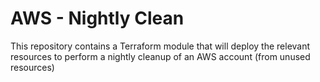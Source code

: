 # AWS - Nightly Clean

This repository contains a Terraform module that will deploy the relevant resources to perform a nightly cleanup of an AWS account (from unused resources)